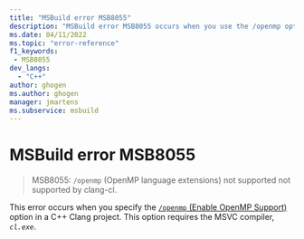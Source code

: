 ```yaml
---
title: "MSBuild error MSB8055"
description: "MSBuild error MSB8055 occurs when you use the /openmp option with clang-cl."
ms.date: 04/11/2022
ms.topic: "error-reference"
f1_keywords:
 - MSB8055
dev_langs:
  - "C++"
author: ghogen
ms.author: ghogen
manager: jmartens
ms.subservice: msbuild
---
```

# MSBuild error MSB8055

> MSB8055: `/openmp` (OpenMP language extensions) not supported not supported by clang-cl.

This error occurs when you specify the [`/openmp` (Enable OpenMP Support)](/cpp/build/reference/openmp-enable-openmp-2-0-support) option in a C++ Clang project. This option requires the MSVC compiler, *`cl.exe`*.
